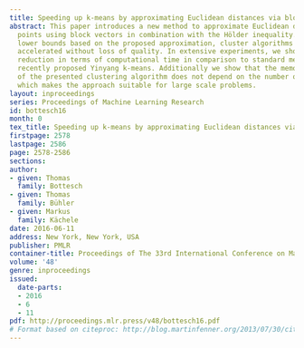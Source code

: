 ```yaml
---
title: Speeding up k-means by approximating Euclidean distances via block vectors
abstract: This paper introduces a new method to approximate Euclidean distances between
  points using block vectors in combination with the Hölder inequality. By defining
  lower bounds based on the proposed approximation, cluster algorithms can be considerably
  accelerated without loss of quality. In extensive experiments, we show a considerable
  reduction in terms of computational time in comparison to standard methods and the
  recently proposed Yinyang k-means. Additionally we show that the memory consumption
  of the presented clustering algorithm does not depend on the number of clusters,
  which makes the approach suitable for large scale problems.
layout: inproceedings
series: Proceedings of Machine Learning Research
id: bottesch16
month: 0
tex_title: Speeding up k-means by approximating Euclidean distances via block vectors
firstpage: 2578
lastpage: 2586
page: 2578-2586
sections: 
author:
- given: Thomas
  family: Bottesch
- given: Thomas
  family: Bühler
- given: Markus
  family: Kächele
date: 2016-06-11
address: New York, New York, USA
publisher: PMLR
container-title: Proceedings of The 33rd International Conference on Machine Learning
volume: '48'
genre: inproceedings
issued:
  date-parts:
  - 2016
  - 6
  - 11
pdf: http://proceedings.mlr.press/v48/bottesch16.pdf
# Format based on citeproc: http://blog.martinfenner.org/2013/07/30/citeproc-yaml-for-bibliographies/
---
```


